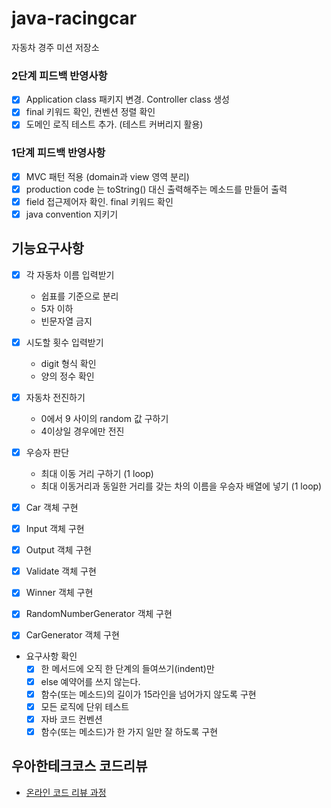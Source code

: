 # java-racingcar

자동차 경주 미션 저장소

### 2단계 피드백 반영사항 
- [x] Application class 패키지 변경. Controller class 생성
- [x] final 키워드 확인, 컨벤션 정렬 확인
- [x] 도메인 로직 테스트 추가. (테스트 커버리지 활용)

### 1단계 피드백 반영사항
- [x] MVC 패턴 적용 (domain과 view 영역 분리)
- [x] production code 는 toString() 대신 출력해주는 메소드를 만들어 출력
- [x] field 접근제어자 확인. final 키워드 확인
- [x] java convention 지키기

## 기능요구사항

- [x] 각 자동차 이름 입력받기
  - 쉽표를 기준으로 분리
  - 5자 이하
  - 빈문자열 금지

- [x] 시도할 횟수 입력받기
  - digit 형식 확인
  - 양의 정수 확인 

- [x] 자동차 전진하기
  - 0에서 9 사이의 random 값 구하기
  - 4이상일 경우에만 전진

- [x] 우승자 판단
  - 최대 이동 거리 구하기 (1 loop)
  - 최대 이동거리과 동일한 거리를 갖는 차의 이름을 우승자 배열에 넣기 (1 loop)

- [x] Car 객체 구현
- [x] Input 객체 구현
- [x] Output 객체 구현
- [x] Validate 객체 구현
- [x] Winner 객체 구현
- [x] RandomNumberGenerator 객체 구현
- [x] CarGenerator 객체 구현

- 요구사항 확인
  - [x] 한 메서드에 오직 한 단계의 들여쓰기(indent)만
  - [x] else 예약어를 쓰지 않는다.
  - [x] 함수(또는 메소드)의 길이가 15라인을 넘어가지 않도록 구현
  - [x] 모든 로직에 단위 테스트
  - [x] 자바 코드 컨벤션
  - [x] 함수(또는 메소드)가 한 가지 일만 잘 하도록 구현

## 우아한테크코스 코드리뷰

- [온라인 코드 리뷰 과정](https://github.com/woowacourse/woowacourse-docs/blob/master/maincourse/README.md)
